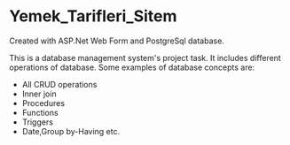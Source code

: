 # Yemek_Tarifleri_Sitem
 Created with ASP.Net Web Form and PostgreSql database.
 
 
This is a database management system's project task. It includes different operations of database. Some examples of database concepts are:

- All CRUD operations
- Inner join
- Procedures
- Functions
- Triggers
- Date,Group by-Having etc.
